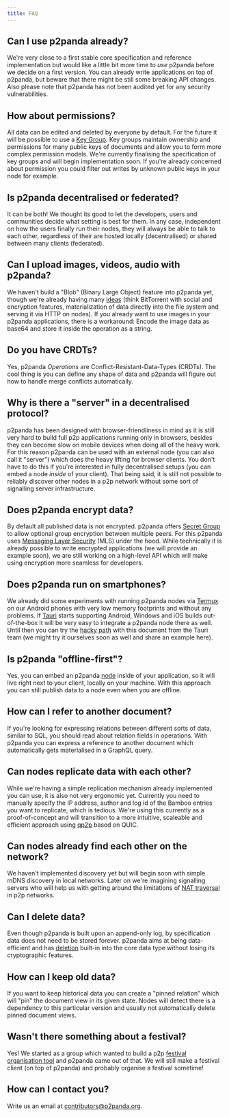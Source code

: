 ```yaml
---
title: FAQ
---
```


## Can I use p2panda already?

We're very close to a first stable core specification and reference implementation but would like a little bit more time to _use_ p2panda before we decide on a first version. You can already write applications on top of p2panda, but beware that there might be still some breaking API changes. Also please note that p2panda has not been audited yet for any security vulnerabilities.

## How about permissions?

All data can be edited and deleted by everyone by default. For the future it will be possible to use a [Key Group](/specification/authorisation). Key groups maintain ownership and permissions for many public keys of documents and allow you to form more complex permission models. We're currently finalising the specification of key groups and will begin implementation soon. If you're already concerned about permission you could filter out writes by unknown public keys in your node for example.

## Is p2panda decentralised or federated?

It can be both! We thought its good to let the developers, users and communities decide what setting is best for them. In any case, independent on how the users finally run their nodes, they will always be able to talk to each other, regardless of their are hosted locally (decentralised) or shared between many clients (federated).

## Can I upload images, videos, audio with p2panda?

We haven't build a "Blob" (Binary Large Object) feature into p2panda yet, though we're already having many [ideas](https://github.com/p2panda/handbook/labels/Blobs) (think BitTorrent with social and encryption features, materialization of data directly into the file system and serving it via HTTP on nodes). If you already want to use images in your p2panda applications, there is a workaround: Encode the image data as base64 and store it inside the operation as a string.

## Do you have CRDTs?

Yes, p2panda _Operations_ are Conflict-Resistant-Data-Types (CRDTs). The cool thing is you can define any shape of data and p2panda will figure out how to handle merge conflicts automatically.

## Why is there a "server" in a decentralised protocol?

p2panda has been designed with browser-friendliness in mind as it is still very hard to build full p2p applications running only in browsers, besides they can become slow on mobile devices when doing all of the heavy work. For this reason p2panda can be used with an external node (you can also call it "server") which does the heavy lifting for browser clients. You don't have to do this if you're interested in fully decentralised setups (you can embed a node _inside_ of your client). That being said, it is still not possible to reliably discover other nodes in a p2p network without some sort of signalling server infrastructure.

## Does p2panda encrypt data?

By default all published data is not encrypted. p2panda offers [Secret Group](/specification/encryption) to allow optional group encryption between multiple peers. For this p2panda uses [Messaging Layer Security](https://messaginglayersecurity.rocks/) (MLS) under the hood. While technically it is already possible to write encrypted applications (we will provide an example soon), we are still working on a high-level API which will make using encryption more seamless for developers.

## Does p2panda run on smartphones?

We already did some experiments with running p2panda nodes via [Termux](https://termux.dev/en/) on our Android phones with very low memory footprints and without any problems. If [Tauri](https://tauri.app/) starts supporting Android, Windows and iOS builds out-of-the-box it will be very easy to integrate a p2panda node there as well. Until then you can try the [hacky path](https://hackmd.io/XIcEwk4GSxy8APZhSa0UnA) with this document from the Tauri team (we might try it ourselves soon as well and share an example here).

## Is p2panda "offline-first"?

Yes, you can embed an p2panda [node](https://github.com/p2panda/aquadoggo) inside of your application, so it will live right next to your client, locally on your machine. With this approach you can still publish data to a node even when you are offline.

## How can I refer to another document?

If you're looking for expressing relations between different sorts of data, similar to SQL, you should read about relation fields in operations. With p2panda you can express a reference to another document which automatically gets materialised in a GraphQL query.

## Can nodes replicate data with each other?

While we're having a simple replication mechanism already implemented you can use, it is also not very ergonomic yet. Currently you need to manually specify the IP address, author and log id of the Bamboo entries you want to replicate, which is tedious. We're using this currently as a proof-of-concept and will transition to a more intuitive, scaleable and efficient approach using [qp2p](https://github.com/maidsafe/qp2p) based on QUIC.

## Can nodes already find each other on the network?

We haven't implemented discovery yet but will begin soon with simple mDNS discovery in local networks. Later on we're imagining signalling servers who will help us with getting around the limitations of [NAT traversal](https://tailscale.com/blog/how-nat-traversal-works/) in p2p networks.

## Can I delete data?

Even though p2panda is built upon an append-only log, by specification data does not need to be stored forever. p2panda aims at being data-efficient and has [deletion](/learn/entries/#deletion) built-in into the core data type without losing its cryptographic features.

## How can I keep old data?

If you want to keep historical data you can create a "pinned relation" which will "pin" the document view in its given state. Nodes will detect there is a dependency to this particular version and usually not automatically delete pinned document views.

## Wasn't there something about a festival?

Yes! We started as a group which wanted to build a p2p [festival organisation tool](https://github.com/p2panda/festival-tool) and p2panda came out of that. We will still make a festival client (on top of p2panda) and probably organise a festival sometime!

## How can I contact you?

Write us an email at [contributors@p2panda.org](mailto:contributors@p2panda.org).
